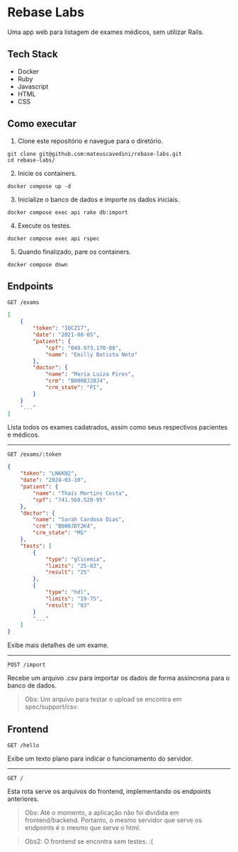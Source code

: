 # Rebase Labs

Uma app web para listagem de exames médicos, sem utilizar Rails.

## Tech Stack

- Docker
- Ruby
- Javascript
- HTML
- CSS

## Como executar

1. Clone este repositório e navegue para o diretório.

```shell
git clone git@github.com:mateuscavedini/rebase-labs.git
cd rebase-labs/
```

2. Inicie os containers.

```shell
docker compose up -d
```

3. Inicialize o banco de dados e importe os dados iniciais.

```shell
docker compose exec api rake db:import
```

4. Execute os testes.

```shell
docker compose exec api rspec
```

5. Quando finalizado, pare os containers.

```shell
docker compose down
```

## Endpoints

```http
GET /exams
```

```json
[
    {
        "token": "IQCZ17",
        "date": "2021-08-05",
        "patient": {
            "cpf": "048.973.170-88",
            "name": "Emilly Batista Neto"
        },
        "doctor": {
            "name": "Maria Luiza Pires",
            "crm": "B000BJ20J4",
            "crm_state": "PI",
        }
    }
    "..."
]
```

Lista todos os exames cadatrados, assim como seus respectivos pacientes e médicos.

---

```http
GET /exams/:token
```

```json
{
    "token": "LN6KN2",
    "date": "2024-03-10",
    "patient": {
        "name": "Thaís Martins Costa",
        "cpf": "741.560.520-95"
    },
    "doctor": {
        "name": "Sarah Cardoso Dias",
        "crm": "B000JDT2K4",
        "crm_state": "MS"
    },
    "tests": [
        {
            "type": "glicemia",
            "limits": "25-83",
            "result": "25"
        },
        {
            "type": "hdl",
            "limits": "19-75",
            "result": "83"
        }
        "..."
    ]
}
```

Exibe mais detalhes de um exame.

---

```http
POST /import
```

Recebe um arquivo .csv para importar os dados de forma assíncrona para o banco de dados.

> Obs: Um arquivo para testar o upload se encontra em spec/support/csv.

## Frontend

```http
GET /hello
```

Exibe um texto plano para indicar o funcionamento do servidor.

---

```http
GET /
```

Esta rota serve os arquivos do frontend, implementando os endpoints anteriores.

> Obs: Até o momento, a aplicação não foi dividida em frontend/backend. Portanto, o mesmo servidor que serve os endpoints é o mesmo que serve o html.

> Obs2: O frontend se encontra sem testes. :(
